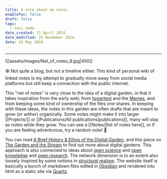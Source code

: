 ```yaml
---
title: A note about my notes
enableToc: false
draft: false
tags:
  - navi_node
date_created: 11 April 2024
date_modified: 15 November 2024
date: 15 May 2024
---
```

---

![[assets/images/Net_of_notes_9.jpg|450]]

🕸️ Not quite a blog, but not a timeline either. This kind of personal wiki of linked notes is my attempt to gradually move away from social media platforms but still keep a connection with the public internet.

This "net of notes" is very close to the idea of a digital garden, in that it takes inspiration from the early web; from [hypertext](http://www.eastgate.com/garden/Enter.html) and the [Memex](https://en.wikipedia.org/wiki/Memex), and from keeping some kind of ownership of the files one shares. In keeping with these ideas, the notes in this garden are often drafts that are meant to grow (or wither) organically. Some notes might make it into larger [[Projects/]] or [[Publications/All publications|publications]], many will stay as notes while they grow. You can see a [[Notes/|list of notes here]], or if you are feeling adventurous, try a <a id="random-page-button"> random note! 🎲 </a>

You can read [A Brief History & Ethos of the Digital Garden](https://maggieappleton.com/garden-history), and this piece on [The Garden and the Stream](https://hapgood.us/2015/10/17/the-garden-and-the-stream-a-technopastoral/) to find out more about digital gardens. This approach is also connected to ideas about [open science](https://en.wikipedia.org/wiki/Open_science) and [open knowledge](https://okfn.org/en/) and [open research](https://en.wikipedia.org/wiki/Open_research). The network dimension is to an extent also loosely inspired by some notions in [structural realism](https://plato.stanford.edu/entries/structural-realism/). The website itself is basically a bunch of markdown files edited in [Obsidian](https://obsidian.md/) and rendered into html as a static site via [Quartz](https://quartz.jzhao.xyz/).



